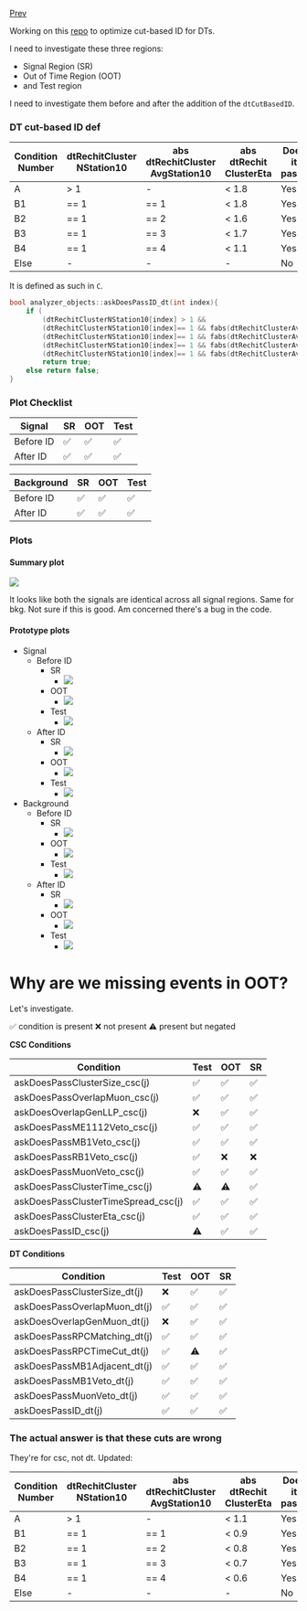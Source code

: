 [Prev](/B-parking/Thur_May_25_2023.md)

Working on this [repo](https://github.com/ucsd-hep-ex/B-ParkingLLPs/tree/dtIDinvestigation) to optimize cut-based ID for DTs.

I need to investigate these three regions:
* Signal Region (SR)
* Out of Time Region (OOT)
* and Test region

I need to investigate them before and after the addition of the `dtCutBasedID`.

### DT cut-based ID def

| Condition Number | dtRechitCluster NStation10 | abs dtRechitCluster AvgStation10 | abs dtRechit ClusterEta | Does it pass? |
| ---------------- | ------------------------- | --------------------------------- | ------------------------ | ------------- |
| A                | > 1                       | -                                 | < 1.8                    | Yes           |
| B1               | == 1                      | == 1                              | < 1.8                    | Yes           |
| B2               | == 1                      | == 2                              | < 1.6                    | Yes           |
| B3               | == 1                      | == 3                              | < 1.7                    | Yes           |
| B4               | == 1                      | == 4                              | < 1.1                    | Yes           |
| Else             | -                         | -                                 | -                        | No            |

It is defined as such in `C`.

```C
bool analyzer_objects::askDoesPassID_dt(int index){                                                                                       // loggit
    if (                                                                                                                                  // loggit
        (dtRechitClusterNStation10[index] > 1 &&                                                fabs(dtRechitClusterEta[index])<1.8) ||   // loggit
        (dtRechitClusterNStation10[index]== 1 && fabs(dtRechitClusterAvgStation10[index])==1 && fabs(dtRechitClusterEta[index])<1.8) ||   // loggit
        (dtRechitClusterNStation10[index]== 1 && fabs(dtRechitClusterAvgStation10[index])==2 && fabs(dtRechitClusterEta[index])<1.6) ||   // loggit
        (dtRechitClusterNStation10[index]== 1 && fabs(dtRechitClusterAvgStation10[index])==3 && fabs(dtRechitClusterEta[index])<1.7) ||   // loggit
        (dtRechitClusterNStation10[index]== 1 && fabs(dtRechitClusterAvgStation10[index])==4 && fabs(dtRechitClusterEta[index])<1.1) )    // loggit
        return true;                                                                                                                      // loggit
    else return false;                                                                                                                    // loggit
}
```

### Plot Checklist

| Signal    | SR  | OOT | Test |
| --------- | --- | --- | ---- |
| Before ID | ✅  | ✅  | ✅   |
| After ID  | ✅  | ✅  | ✅   |

| Background | SR  | OOT | Test |
| ---------- | --- | --- | ---- |
| Before ID  | ✅  | ✅  | ✅   |
| After ID   | ✅  | ✅  | ✅   |

### Plots

#### Summary plot

![](/B-parking/dt_cutbased_ID_investigation/summary_plot.png)

It looks like both the signals are identical across all signal regions. 
Same for bkg.
Not sure if this is good.
Am concerned there's a bug in the code.

#### Prototype plots

* Signal
	* Before ID
		* SR 
			* ![](/B-parking/dt_cutbased_ID_investigation/signal/dtRechitClusterSize_SR_predtID.jpeg)
		* OOT
			* ![](/B-parking/dt_cutbased_ID_investigation/signal/dtRechitClusterSize_OOT_predtID.jpeg)
		* Test
			* ![](/B-parking/dt_cutbased_ID_investigation/signal/dtRechitClusterSize_Test_predtID.jpeg)
	* After ID
		* SR 
			* ![](/B-parking/dt_cutbased_ID_investigation/signal/dtRechitClusterSize_SR_postdtID.jpeg)
		* OOT
			* ![](/B-parking/dt_cutbased_ID_investigation/signal/dtRechitClusterSize_OOT_postdtID.jpeg)
		* Test
			* ![](/B-parking/dt_cutbased_ID_investigation/signal/dtRechitClusterSize_Test_postdtID.jpeg)
* Background
	* Before ID
		* SR
			* ![](/B-parking/dt_cutbased_ID_investigation/background/dtRechitClusterSize_SR_predtID.jpeg)
		* OOT
			* ![](/B-parking/dt_cutbased_ID_investigation/background/dtRechitClusterSize_OOT_predtID.jpeg)
		* Test
			* ![](/B-parking/dt_cutbased_ID_investigation/background/dtRechitClusterSize_test_predtID.jpeg)
	* After ID
		* SR
			* ![](/B-parking/dt_cutbased_ID_investigation/background/dtRechitClusterSize_SR_postdtID.jpeg)
		* OOT
			* ![](/B-parking/dt_cutbased_ID_investigation/background/dtRechitClusterSize_OOT_postdtID.jpeg)
		* Test
			* ![](/B-parking/dt_cutbased_ID_investigation/background/dtRechitClusterSize_test_postdtID.jpeg)


# Why are we missing events in OOT?

Let's investigate.

✅ condition is present
❌ not present
⚠️ present but negated

**CSC Conditions**

| Condition | Test | OOT | SR |
|---|---|---|---|
| askDoesPassClusterSize_csc(j) | ✅ | ✅ | ✅ |
| askDoesPassOverlapMuon_csc(j) | ✅ | ✅ | ✅ |
| askDoesOverlapGenLLP_csc(j) | ❌ | ✅ | ✅ |
| askDoesPassME1112Veto_csc(j) | ✅ | ✅ | ✅ |
| askDoesPassMB1Veto_csc(j) | ✅ | ✅ | ✅ |
| askDoesPassRB1Veto_csc(j) | ✅ | ❌ | ❌ |
| askDoesPassMuonVeto_csc(j) | ✅ | ✅ | ✅ |
| askDoesPassClusterTime_csc(j) | ⚠️ | ⚠️ | ✅ |
| askDoesPassClusterTimeSpread_csc(j) | ✅ | ✅ | ✅ |
| askDoesPassClusterEta_csc(j) | ✅ | ✅ | ✅ |
| askDoesPassID_csc(j) | ⚠️ | ✅ | ✅ |

**DT Conditions**

| Condition | Test | OOT | SR |
|---|---|---|---|
| askDoesPassClusterSize_dt(j) | ❌ | ✅ | ✅ |
| askDoesPassOverlapMuon_dt(j) | ✅ | ✅ | ✅ |
| askDoesOverlapGenMuon_dt(j) | ❌ | ✅ | ✅ |
| askDoesPassRPCMatching_dt(j) | ✅ | ✅ | ✅ |
| askDoesPassRPCTimeCut_dt(j) | ✅ | ⚠️ | ✅ |
| askDoesPassMB1Adjacent_dt(j) | ✅ | ✅ | ✅ |
| askDoesPassMB1Veto_dt(j) | ✅ | ✅ | ✅ |
| askDoesPassMuonVeto_dt(j) | ✅ | ✅ | ✅ |
| askDoesPassID_dt(j) | ✅ | ✅ | ✅ |


### The actual answer is that these cuts are wrong

They're for csc, not dt.
Updated:

| Condition Number | dtRechitCluster NStation10 | abs dtRechitCluster AvgStation10 | abs dtRechit ClusterEta | Does it pass? |
| ---------------- | ------------------------- | --------------------------------- | ------------------------ | ------------- |
| A                | > 1                       | -                                 | < 1.1                    | Yes           |
| B1               | == 1                      | == 1                              | < 0.9                    | Yes           |
| B2               | == 1                      | == 2                              | < 0.8                    | Yes           |
| B3               | == 1                      | == 3                              | < 0.7                    | Yes           |
| B4               | == 1                      | == 4                              | < 0.6                    | Yes           |
| Else             | -                         | -                                 | -                        | No            |
